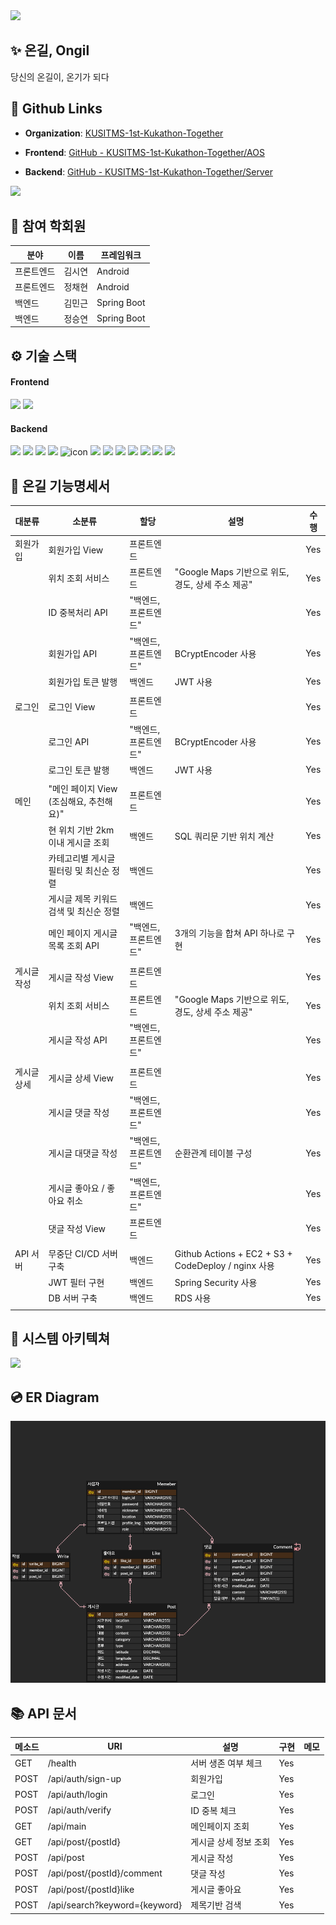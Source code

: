 <img src="./source/thumbnail.png">

##  **✨ 온길, Ongil**
당신의 온길이, 온기가 되다

## **📎** Github Links

- **Organization**: [KUSITMS-1st-Kukathon-Together](https://github.com/KUSITMS-1st-Kukathon-Together)

- **Frontend**: [GitHub - KUSITMS-1st-Kukathon-Together/AOS](https://github.com/KUSITMS-1st-Kukathon-Together/AOS)

- **Backend**: [GitHub - KUSITMS-1st-Kukathon-Together/Server](https://github.com/KUSITMS-1st-Kukathon-Together/Server)
<img src="https://file.notion.so/f/s/1201acd9-3b24-40a0-aa31-adf7d63c4cc3/Untitled.png?table=block&id=4f521471-537a-4c5e-89d1-254eacc3f3cc&spaceId=a15e736d-1e85-48b0-a7fc-c3d9de9b90dd&expirationTimestamp=1679868552750&signature=qTSfCHAcM1U0OToaOrPPr1u3jTbSKUoH8lPFtnxJKbs&downloadName=Untitled.png">

## 👥 참여 학회원

| 분야 | 이름 | 프레임워크 |
| --- | --- | --- |
| 프론트엔드 | 김시연 | Android |
| 프론트엔드 | 정채현 | Android |
| 백엔드 | 김민근 | Spring Boot |
| 백엔드 | 정승연 | Spring Boot |

## ⚙️ 기술 스택

#### Frontend
<img src="https://img.shields.io/badge/Kotlin-F48E00?style=for-the-badge&logo=Kotlin&logoColor=white"/> <img src="https://img.shields.io/badge/Android Studio-3DDC84?style=for-the-badge&logo=Android Studio&logoColor=white">

#### Backend
<img src="https://img.shields.io/badge/java-007396?style=for-the-badge&logo=java&logoColor=white"> <img src="https://img.shields.io/badge/springboot-6DB33F?style=for-the-badge&logo=springboot&logoColor=white"> <img src="https://img.shields.io/badge/Spring Security-6DB33F?style=for-the-badge&logo=Spring Security&logoColor=white"> <img src="https://img.shields.io/badge/mysql-4479A1?style=for-the-badge&logo=mysql&logoColor=white"> <img src="https://img.shields.io/badge/JWT-000000?style=for-the-badge&logo=JSON%20web%20tokens&logoColor=white" alt="icon" /> <img src="https://img.shields.io/badge/amazonaws-232F3E?style=for-the-badge&logo=amazonaws&logoColor=white"> <img src="https://img.shields.io/badge/AWS RDS-527FFF?style=for-the-badge&logo=Amazon RDS&logoColor=white"> <img src="https://img.shields.io/badge/AWS EC2-FF9900?style=for-the-badge&logo=Amazon EC2&logoColor=white"> <img src="https://img.shields.io/badge/AWS S3-569A31?style=for-the-badge&logo=Amazon S3&logoColor=white"> <img src="https://img.shields.io/badge/GitHub Actions-2088FF?style=for-the-badge&logo=GitHub Actions&logoColor=white"> <img src="https://img.shields.io/badge/NGINX-009639?style=for-the-badge&logo=NGINX&logoColor=white"> <img src="https://img.shields.io/badge/Postman-FF6C37?style=for-the-badge&logo=Postman&logoColor=white"/>

## 🔖 온길 기능명세서

| **대분류** | **소분류**                    | **할당**       | **설명**                                            | **수행** |
|---------|----------------------------|--------------|---------------------------------------------------|--------|
| 회원가입    | 회원가입 View                  | 프론트엔드        |                                                   | Yes    |
|         | 위치 조회 서비스                  | 프론트엔드        | "Google Maps 기반으로 위도, 경도, 상세 주소 제공"               | Yes    |
|         | ID 중복처리 API                | "백엔드, 프론트엔드" |                                                   | Yes    |
|         | 회원가입 API                   | "백엔드, 프론트엔드" | BCryptEncoder 사용                                  | Yes    |
|         | 회원가입 토큰 발행                 | 백엔드          | JWT 사용                                            | Yes    |
|         |                            |              |                                                   |      |
| 로그인     | 로그인 View                   | 프론트엔드        |                                                   | Yes    |
|         | 로그인 API                    | "백엔드, 프론트엔드" | BCryptEncoder 사용                                  | Yes    |
|         | 로그인 토큰 발행                  | 백엔드          | JWT 사용                                            | Yes    |
|         |                            |              |                                                   |      |
| 메인      | "메인 페이지 View (조심해요, 추천해요)" | 프론트엔드        |                                                   | Yes    |
|         | 현 위치 기반 2km 이내 게시글 조회      | 백엔드          | SQL 쿼리문 기반 위치 계산                                  | Yes    |
|         | 카테고리별 게시글 필터링 및 최신순 정렬     | 백엔드          |                                                   | Yes    |
|         | 게시글 제목 키워드 검색 및 최신순 정렬     | 백엔드          |                                                   | Yes    |
|         | 메인 페이지 게시글 목록 조회 API       | "백엔드, 프론트엔드" | 3개의 기능을 합쳐 API 하나로 구현                             | Yes    |
|         |                            |              |                                                   |      |
| 게시글 작성  | 게시글 작성 View                | 프론트엔드        |                                                   | Yes    |
|         | 위치 조회 서비스                  | 프론트엔드        | "Google Maps 기반으로 위도, 경도, 상세 주소 제공"               | Yes    |
|         | 게시글 작성 API                 | "백엔드, 프론트엔드" |                                                   | Yes    |
|         |                            |              |                                                   |      |
| 게시글 상세  | 게시글 상세 View                | 프론트엔드        |                                                   | Yes    |
|         | 게시글 댓글 작성                  | "백엔드, 프론트엔드" |                                                   | Yes    |
|         | 게시글 대댓글 작성                 | "백엔드, 프론트엔드" | 순환관계 테이블 구성                                       | Yes    |
|         | 게시글 좋아요 / 좋아요 취소           | "백엔드, 프론트엔드" |                                                   | Yes    |
|         | 댓글 작성 View                 | 프론트엔드        |                                                   | Yes    |
|         |                            |              |                                                   |      |
| API 서버  | 무중단 CI/CD 서버 구축            | 백엔드          | Github Actions + EC2 + S3 + CodeDeploy / nginx 사용 | Yes    |
|         | JWT 필터 구현                  | 백엔드          | Spring Security 사용                                | Yes     |
|         | DB 서버 구축                   | 백엔드          | RDS 사용                                            | Yes     |
|         |                            |              |                                                   |      |


## 🧩 시스템 아키텍쳐

<img src="./source/Untitled.png">

## 💿 ER Diagram

<img src="./source/Untitled 1.png">

## 📚 API 문서

| **메소드** | **URI**                       | **설명**       | **구현** | **메모** |
|---------|-------------------------------|--------------|--------|--------|
| GET     | /health                       | 서버 생존 여부 체크  | Yes    |        |
| POST    | /api/auth/sign-up             | 회원가입         | Yes    |        |
| POST    | /api/auth/login               | 로그인          | Yes    |        |
| POST    | /api/auth/verify              | ID 중복 체크     | Yes    |        |
| GET     | /api/main                     | 메인페이지 조회     | Yes    |        |
| GET     | /api/post/{postId}            | 게시글 상세 정보 조회 | Yes    |        |
| POST    | /api/post                     | 게시글 작성       | Yes    |        |
| POST    | /api/post/{postId}/comment    | 댓글 작성        | Yes    |        |
| POST    | /api/post/{postId}like        | 게시글 좋아요      | Yes    |        |
| POST    | /api/search?keyword={keyword} | 제목기반 검색      | Yes    |        |문서](Github%E1%84%8B%E1%85%A6%20%E1%84%8B%E1%85%A9%E1%86%AF%E1%84%85%E1%85%B5%E1%86%AF%20README%20827a95ea93f74fa3b5674e53ce451f5d/API%20%E1%84%86%E1%85%AE%E1%86%AB%E1%84%89%E1%85%A5%2084d6162273574fc2a2950a76e85f989c.md)
